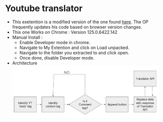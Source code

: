 # Youtube translator
+ This exetention is a modified version of the one found [here](https://github.com/toluschr/YouTube-Comment-Translate). The OP frequently updates his code based on browser version changes.
+ This one Works on Chrome : Version 125.0.6422.142
+ Manual Install : 
    + Enable Developer mode in chrome.
    + Navigate to My Extention and click on Load unpacked. 
    + Navigate to the folder you extracted to and click open.
    + Once done, disable Developer mode.
+ Architecture
    ![plot](./doc/arch.JPG)